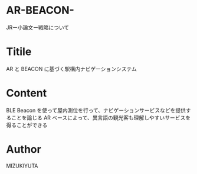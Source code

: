 # AR-BEACON-
JRー小論文ー戦略について

# Titile
AR と BEACON に基づく駅構内ナビゲーションシステム

# Content
BLE Beacon を使って屋内測位を行って、ナビゲーションサービスなどを提供することを論じる
AR ベースによって、異言語の観光客も理解しやすいサービスを得ることができる

# Author
MIZUKIYUTA
